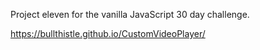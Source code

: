 Project eleven for the vanilla JavaScript 30 day challenge.

https://bullthistle.github.io/CustomVideoPlayer/
